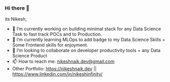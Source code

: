 ### Hi there 👋

its Nikesh,

- 🔭 I’m currently working on building minimal stack for any Data Science Task to fast track POCs and to Production.
- 🌱 I’m currently learning MLOps to add badge to my Data Science Skills + Some Frontend skills for enjoyment.
- 👯 I’m looking to collaborate on developer productivity tools + any Data Science Product
- 📫 How to reach me: nikeshnaik.dev@gmail.com 
- Other Portfolio: https://nikeshnaik.dev || https://www.linkedin.com/in/nikeshinfinity/

